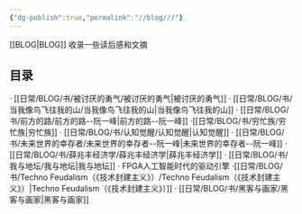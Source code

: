 ```yaml
---
{"dg-publish":true,"permalink":"//blog///"}
---
```



[[BLOG\|BLOG]]
收录一些读后感和文摘

## 目录

· [[日常/BLOG/书/被讨厌的勇气/被讨厌的勇气\|被讨厌的勇气]]
· [[日常/BLOG/书/当我像鸟飞往我的山/当我像鸟飞往我的山\|当我像鸟飞往我的山]]
· [[日常/BLOG/书/前方的路/前方的路--阮一峰\|前方的路--阮一峰]]
·[[日常/BLOG/书/穷忙族/穷忙族\|穷忙族]]
· [[日常/BLOG/书/认知觉醒/认知觉醒\|认知觉醒]]
· [[日常/BLOG/书/未来世界的幸存者/未来世界的幸存者--阮一峰\|未来世界的幸存者--阮一峰]]
· [[日常/BLOG/书/薛兆丰经济学/薛兆丰经济学\|薛兆丰经济学]]
· [[日常/BLOG/书/我与地坛/我与地坛\|我与地坛]]
· FPGA人工智能时代的驱动引擎
·[[日常/BLOG/书/Techno Feudalism（《技术封建主义》）/Techno Feudalism（《技术封建主义》）\|Techno Feudalism（《技术封建主义》）]]
· [[日常/BLOG/书/黑客与画家/黑客与画家\|黑客与画家]]



